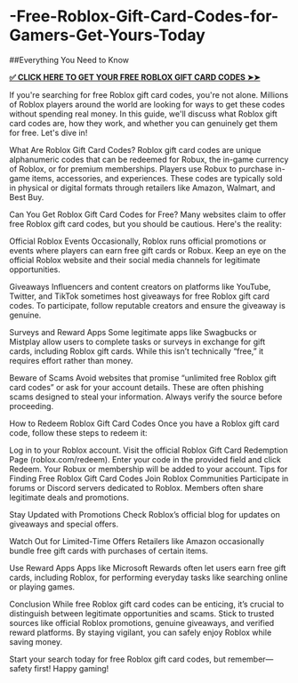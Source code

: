 # -Free-Roblox-Gift-Card-Codes-for-Gamers-Get-Yours-Today
##Everything You Need to Know

**[✅ CLICK HERE TO GET YOUR FREE ROBLOX GIFT CARD CODES ➤➤](https://myusoffer.xyz/all-gift-card-2/)**

If you're searching for free Roblox gift card codes, you're not alone. Millions of Roblox players around the world are looking for ways to get these codes without spending real money. In this guide, we'll discuss what Roblox gift card codes are, how they work, and whether you can genuinely get them for free. Let's dive in!

What Are Roblox Gift Card Codes? Roblox gift card codes are unique alphanumeric codes that can be redeemed for Robux, the in-game currency of Roblox, or for premium memberships. Players use Robux to purchase in-game items, accessories, and experiences. These codes are typically sold in physical or digital formats through retailers like Amazon, Walmart, and Best Buy.

Can You Get Roblox Gift Card Codes for Free? Many websites claim to offer free Roblox gift card codes, but you should be cautious. Here's the reality:

Official Roblox Events Occasionally, Roblox runs official promotions or events where players can earn free gift cards or Robux. Keep an eye on the official Roblox website and their social media channels for legitimate opportunities.

Giveaways Influencers and content creators on platforms like YouTube, Twitter, and TikTok sometimes host giveaways for free Roblox gift card codes. To participate, follow reputable creators and ensure the giveaway is genuine.

Surveys and Reward Apps Some legitimate apps like Swagbucks or Mistplay allow users to complete tasks or surveys in exchange for gift cards, including Roblox gift cards. While this isn’t technically “free,” it requires effort rather than money.

Beware of Scams Avoid websites that promise “unlimited free Roblox gift card codes” or ask for your account details. These are often phishing scams designed to steal your information. Always verify the source before proceeding.

How to Redeem Roblox Gift Card Codes Once you have a Roblox gift card code, follow these steps to redeem it:

Log in to your Roblox account. Visit the official Roblox Gift Card Redemption Page (roblox.com/redeem). Enter your code in the provided field and click Redeem. Your Robux or membership will be added to your account. Tips for Finding Free Roblox Gift Card Codes Join Roblox Communities Participate in forums or Discord servers dedicated to Roblox. Members often share legitimate deals and promotions.

Stay Updated with Promotions Check Roblox’s official blog for updates on giveaways and special offers.

Watch Out for Limited-Time Offers Retailers like Amazon occasionally bundle free gift cards with purchases of certain items.

Use Reward Apps Apps like Microsoft Rewards often let users earn free gift cards, including Roblox, for performing everyday tasks like searching online or playing games.

Conclusion While free Roblox gift card codes can be enticing, it’s crucial to distinguish between legitimate opportunities and scams. Stick to trusted sources like official Roblox promotions, genuine giveaways, and verified reward platforms. By staying vigilant, you can safely enjoy Roblox while saving money.

Start your search today for free Roblox gift card codes, but remember—safety first! Happy gaming!
